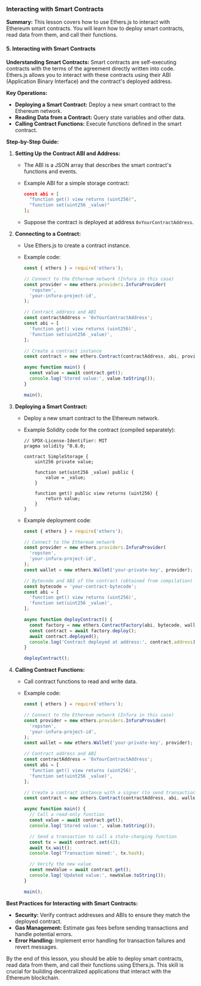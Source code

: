 ### Interacting with Smart Contracts

**Summary:** This lesson covers how to use Ethers.js to interact with Ethereum smart contracts. You will learn how to deploy smart contracts, read data from them, and call their functions.

#### 5. Interacting with Smart Contracts

**Understanding Smart Contracts:**
Smart contracts are self-executing contracts with the terms of the agreement directly written into code. Ethers.js allows you to interact with these contracts using their ABI (Application Binary Interface) and the contract's deployed address.

**Key Operations:**

- **Deploying a Smart Contract:** Deploy a new smart contract to the Ethereum network.
- **Reading Data from a Contract:** Query state variables and other data.
- **Calling Contract Functions:** Execute functions defined in the smart contract.

**Step-by-Step Guide:**

1. **Setting Up the Contract ABI and Address:**

   - The ABI is a JSON array that describes the smart contract's functions and events.
   - Example ABI for a simple storage contract:

     ```json
     const abi = [
       "function get() view returns (uint256)",
       "function set(uint256 _value)"
     ];
     ```

   - Suppose the contract is deployed at address `0xYourContractAddress`.

2. **Connecting to a Contract:**

   - Use Ethers.js to create a contract instance.
   - Example code:

     ```js
     const { ethers } = require('ethers');

     // Connect to the Ethereum network (Infura in this case)
     const provider = new ethers.providers.InfuraProvider(
       'ropsten',
       'your-infura-project-id',
     );

     // Contract address and ABI
     const contractAddress = '0xYourContractAddress';
     const abi = [
       'function get() view returns (uint256)',
       'function set(uint256 _value)',
     ];

     // Create a contract instance
     const contract = new ethers.Contract(contractAddress, abi, provider);

     async function main() {
       const value = await contract.get();
       console.log('Stored value:', value.toString());
     }

     main();
     ```

3. **Deploying a Smart Contract:**

   - Deploy a new smart contract to the Ethereum network.
   - Example Solidity code for the contract (compiled separately):

     ```solidity
     // SPDX-License-Identifier: MIT
     pragma solidity ^0.8.0;

     contract SimpleStorage {
         uint256 private value;

         function set(uint256 _value) public {
             value = _value;
         }

         function get() public view returns (uint256) {
             return value;
         }
     }
     ```

   - Example deployment code:

     ```js
     const { ethers } = require('ethers');

     // Connect to the Ethereum network
     const provider = new ethers.providers.InfuraProvider(
       'ropsten',
       'your-infura-project-id',
     );
     const wallet = new ethers.Wallet('your-private-key', provider);

     // Bytecode and ABI of the contract (obtained from compilation)
     const bytecode = 'your-contract-bytecode';
     const abi = [
       'function get() view returns (uint256)',
       'function set(uint256 _value)',
     ];

     async function deployContract() {
       const factory = new ethers.ContractFactory(abi, bytecode, wallet);
       const contract = await factory.deploy();
       await contract.deployed();
       console.log('Contract deployed at address:', contract.address);
     }

     deployContract();
     ```

4. **Calling Contract Functions:**

   - Call contract functions to read and write data.
   - Example code:

     ```js
     const { ethers } = require('ethers');

     // Connect to the Ethereum network (Infura in this case)
     const provider = new ethers.providers.InfuraProvider(
       'ropsten',
       'your-infura-project-id',
     );
     const wallet = new ethers.Wallet('your-private-key', provider);

     // Contract address and ABI
     const contractAddress = '0xYourContractAddress';
     const abi = [
       'function get() view returns (uint256)',
       'function set(uint256 _value)',
     ];

     // Create a contract instance with a signer (to send transactions)
     const contract = new ethers.Contract(contractAddress, abi, wallet);

     async function main() {
       // Call a read-only function
       const value = await contract.get();
       console.log('Stored value:', value.toString());

       // Send a transaction to call a state-changing function
       const tx = await contract.set(42);
       await tx.wait();
       console.log('Transaction mined:', tx.hash);

       // Verify the new value
       const newValue = await contract.get();
       console.log('Updated value:', newValue.toString());
     }

     main();
     ```

**Best Practices for Interacting with Smart Contracts:**

- **Security:** Verify contract addresses and ABIs to ensure they match the deployed contract.
- **Gas Management:** Estimate gas fees before sending transactions and handle potential errors.
- **Error Handling:** Implement error handling for transaction failures and revert messages.

By the end of this lesson, you should be able to deploy smart contracts, read data from them, and call their functions using Ethers.js. This skill is crucial for building decentralized applications that interact with the Ethereum blockchain.
